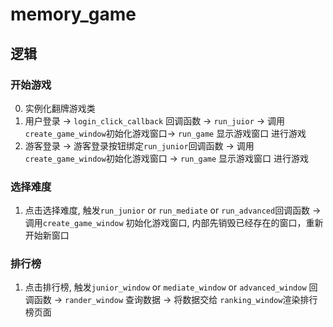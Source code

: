 # memory_game

## 逻辑
### 开始游戏

0. 实例化翻牌游戏类
1. 用户登录 -> `login_click_callback` 回调函数 -> `run_juior` -> 调用`create_game_window`初始化游戏窗口-> `run_game` 显示游戏窗口 进行游戏
2. 游客登录 -> 游客登录按钮绑定`run_junior`回调函数 -> 调用`create_game_window`初始化游戏窗口 -> `run_game` 显示游戏窗口 进行游戏

### 选择难度

1. 点击选择难度, 触发`run_junior` or `run_mediate` or  `run_advanced`回调函数 -> 调用`create_game_window` 初始化游戏窗口, 内部先销毁已经存在的窗口，重新开始新窗口

### 排行榜
1. 点击排行榜, 触发`junior_window` or `mediate_window` or `advanced_window` 回调函数 -> `rander_window` 查询数据 -> 将数据交给 `ranking_window`渲染排行榜页面